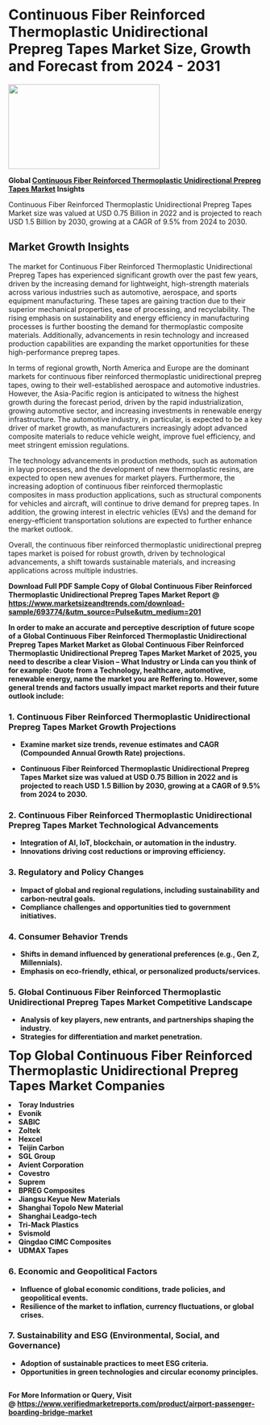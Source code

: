 <H1>Continuous Fiber Reinforced Thermoplastic Unidirectional Prepreg Tapes Market Size, Growth and Forecast from 2024 - 2031</H1><img class="aligncenter size-medium wp-image-584254" src="https://thirdeyenews.in/wp-content/uploads/2024/09/Global-Market-Research-300x168.jpeg" alt="" width="300" height="168" /><p><strong>Global&nbsp;<a href="https://www.marketsizeandtrends.com/download-sample/693774/&amp;utm_source=Pulse&amp;utm_medium=201">Continuous Fiber Reinforced Thermoplastic Unidirectional Prepreg Tapes Market</a> Insights</strong></p><p>Continuous Fiber Reinforced Thermoplastic Unidirectional Prepreg Tapes Market size was valued at USD 0.75 Billion in 2022 and is projected to reach USD 1.5 Billion by 2030, growing at a CAGR of 9.5% from 2024 to 2030.</p><p><h2>Market Growth Insights</h2> <p>The market for Continuous Fiber Reinforced Thermoplastic Unidirectional Prepreg Tapes has experienced significant growth over the past few years, driven by the increasing demand for lightweight, high-strength materials across various industries such as automotive, aerospace, and sports equipment manufacturing. These tapes are gaining traction due to their superior mechanical properties, ease of processing, and recyclability. The rising emphasis on sustainability and energy efficiency in manufacturing processes is further boosting the demand for thermoplastic composite materials. Additionally, advancements in resin technology and increased production capabilities are expanding the market opportunities for these high-performance prepreg tapes.</p> <p><strong></strong></p> <p>In terms of regional growth, North America and Europe are the dominant markets for continuous fiber reinforced thermoplastic unidirectional prepreg tapes, owing to their well-established aerospace and automotive industries. However, the Asia-Pacific region is anticipated to witness the highest growth during the forecast period, driven by the rapid industrialization, growing automotive sector, and increasing investments in renewable energy infrastructure. The automotive industry, in particular, is expected to be a key driver of market growth, as manufacturers increasingly adopt advanced composite materials to reduce vehicle weight, improve fuel efficiency, and meet stringent emission regulations.</p> <p>The technology advancements in production methods, such as automation in layup processes, and the development of new thermoplastic resins, are expected to open new avenues for market players. Furthermore, the increasing adoption of continuous fiber reinforced thermoplastic composites in mass production applications, such as structural components for vehicles and aircraft, will continue to drive demand for prepreg tapes. In addition, the growing interest in electric vehicles (EVs) and the demand for energy-efficient transportation solutions are expected to further enhance the market outlook.</p> <p>Overall, the continuous fiber reinforced thermoplastic unidirectional prepreg tapes market is poised for robust growth, driven by technological advancements, a shift towards sustainable materials, and increasing applications across multiple industries.</p> <p><strong></p><p><span class=""><strong>Download Full PDF Sample Copy of Global Continuous Fiber Reinforced Thermoplastic Unidirectional Prepreg Tapes Market Report</strong> @ <a href="https://www.marketsizeandtrends.com/download-sample/693774/&amp;utm_source=Pulse&amp;utm_medium=201" target="_blank">https://www.marketsizeandtrends.com/download-sample/693774/&amp;utm_source=Pulse&amp;utm_medium=201</a></span></p><p>In order to make an accurate and perceptive description of future scope of a Global&nbsp;Continuous Fiber Reinforced Thermoplastic Unidirectional Prepreg Tapes Market Market as Global&nbsp;Continuous Fiber Reinforced Thermoplastic Unidirectional Prepreg Tapes Market Market of 2025, you need to describe a clear Vision &ndash; What Industry or Linda can you think of for example: Quote from a Technology, healthcare, automotive, renewable energy, name the market you are Reffering to. However, some general trends and factors usually impact market reports and their future outlook include:</p><h3>1.&nbsp;<strong>Continuous Fiber Reinforced Thermoplastic Unidirectional Prepreg Tapes Market Growth Projections</strong></h3><ul><li>Examine market size trends, revenue estimates and CAGR (Compounded Annual Growth Rate) projections.</li><li><p>Continuous Fiber Reinforced Thermoplastic Unidirectional Prepreg Tapes Market size was valued at USD 0.75 Billion in 2022 and is projected to reach USD 1.5 Billion by 2030, growing at a CAGR of 9.5% from 2024 to 2030.</p></li></ul><h3>2.&nbsp;<strong>Continuous Fiber Reinforced Thermoplastic Unidirectional Prepreg Tapes Market Technological Advancements</strong></h3><ul><li>Integration of AI, IoT, blockchain, or automation in the industry.</li><li>Innovations driving cost reductions or improving efficiency.</li></ul><h3>3.&nbsp;<strong>Regulatory and Policy Changes</strong></h3><ul><li>Impact of global and regional regulations, including sustainability and carbon-neutral goals.</li><li>Compliance challenges and opportunities tied to government initiatives.</li></ul><h3>4.&nbsp;<strong>Consumer Behavior Trends</strong></h3><ul><li>Shifts in demand influenced by generational preferences (e.g., Gen Z, Millennials).</li><li>Emphasis on eco-friendly, ethical, or personalized products/services.</li></ul><h3>5.&nbsp;<strong>Global Continuous Fiber Reinforced Thermoplastic Unidirectional Prepreg Tapes Market Competitive Landscape</strong></h3><ul><li>Analysis of key players, new entrants, and partnerships shaping the industry.</li><li>Strategies for differentiation and market penetration.</li></ul><p data-pm-slice="1 1 []"><span style="color: inherit; font-family: inherit; font-size: 25px;">Top Global Continuous Fiber Reinforced Thermoplastic Unidirectional Prepreg Tapes Market Companies</span></p><div class="" data-test-id=""><p><li>Toray Industries</li><li> Evonik</li><li> SABIC</li><li> Zoltek</li><li> Hexcel</li><li> Teijin Carbon</li><li> SGL Group</li><li> Avient Corporation</li><li> Covestro</li><li> Suprem</li><li> BPREG Composites</li><li> Jiangsu Keyue New Materials</li><li> Shanghai Topolo New Material</li><li> Shanghai Leadgo-tech</li><li> Tri-Mack Plastics</li><li> Svismold</li><li> Qingdao CIMC Composites</li><li> UDMAX Tapes</li></p></div><h3>6.&nbsp;<strong>Economic and Geopolitical Factors</strong></h3><ul><li>Influence of global economic conditions, trade policies, and geopolitical events.</li><li>Resilience of the market to inflation, currency fluctuations, or global crises.</li></ul><h3>7.&nbsp;<strong>Sustainability and ESG (Environmental, Social, and Governance)</strong></h3><ul><li>Adoption of sustainable practices to meet ESG criteria.</li><li>Opportunities in green technologies and circular economy principles.</li></ul><h2><strong style="font-size: 14px;">For More Information or Query, Visit @&nbsp;</strong><a style="background-color: #ffffff; font-size: 14px;" href="https://www.marketsizeandtrends.com/report/continuous-fiber-reinforced-thermoplastic-unidirectional-prepreg-tapes-market/" target="_blank">https://www.verifiedmarketreports.com/product/airport-passenger-boarding-bridge-market</a></h2>
